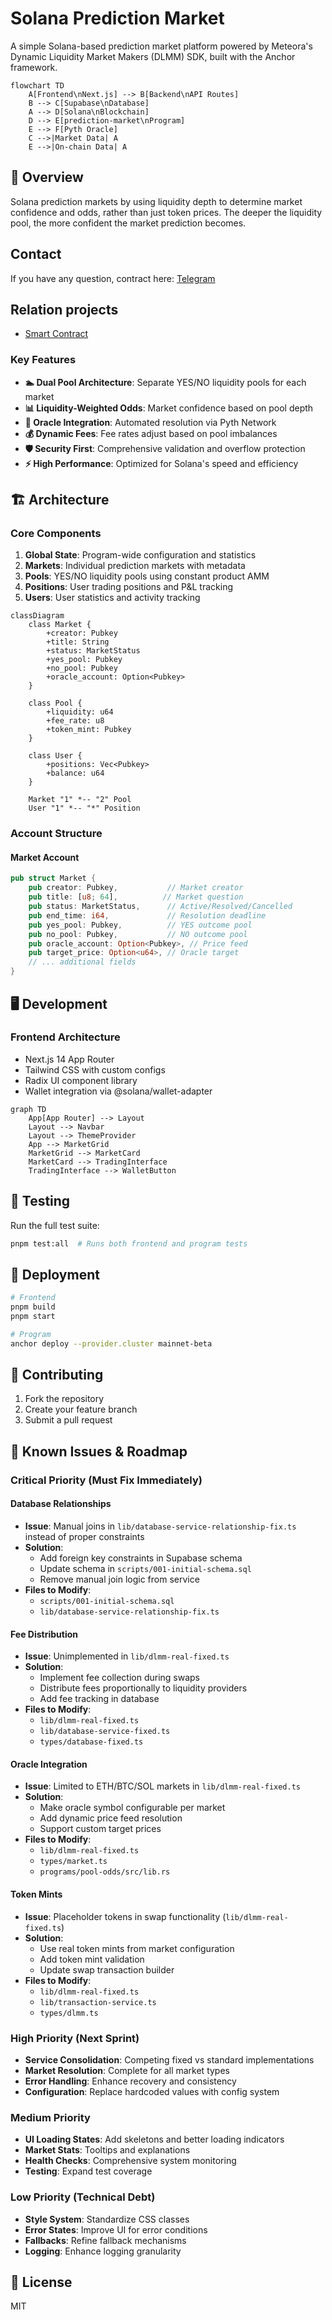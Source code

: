 # Solana Prediction Market 

A simple Solana-based prediction market platform powered by Meteora's Dynamic Liquidity Market Makers (DLMM) SDK, built with the Anchor framework.

```mermaid
flowchart TD
    A[Frontend\nNext.js] --> B[Backend\nAPI Routes]
    B --> C[Supabase\nDatabase]
    A --> D[Solana\nBlockchain]
    D --> E[prediction-market\nProgram]
    E --> F[Pyth Oracle]
    C -->|Market Data| A
    E -->|On-chain Data| A
```

## 🌟 Overview

Solana prediction markets by using liquidity depth to determine market confidence and odds, rather than just token prices. The deeper the liquidity pool, the more confident the market prediction becomes.

## Contact

If you have any question, contract here: [Telegram](https://t.me/shiny0103)

## Relation projects

- [Smart Contract](https://github.com/L9T-Development/prediction-market-contract-main-solana)

### Key Features

- **🏊 Dual Pool Architecture**: Separate YES/NO liquidity pools for each market
- **📊 Liquidity-Weighted Odds**: Market confidence based on pool depth
- **🔮 Oracle Integration**: Automated resolution via Pyth Network
- **💰 Dynamic Fees**: Fee rates adjust based on pool imbalances
- **🛡️ Security First**: Comprehensive validation and overflow protection
- **⚡ High Performance**: Optimized for Solana's speed and efficiency

## 🏗️ Architecture

### Core Components

1. **Global State**: Program-wide configuration and statistics
2. **Markets**: Individual prediction markets with metadata
3. **Pools**: YES/NO liquidity pools using constant product AMM
4. **Positions**: User trading positions and P&L tracking
5. **Users**: User statistics and activity tracking

```mermaid
classDiagram
    class Market {
        +creator: Pubkey
        +title: String
        +status: MarketStatus
        +yes_pool: Pubkey
        +no_pool: Pubkey
        +oracle_account: Option<Pubkey>
    }
    
    class Pool {
        +liquidity: u64
        +fee_rate: u8
        +token_mint: Pubkey
    }
    
    class User {
        +positions: Vec<Pubkey>
        +balance: u64
    }
    
    Market "1" *-- "2" Pool
    User "1" *-- "*" Position
```

### Account Structure

#### Market Account
```rust
pub struct Market {
    pub creator: Pubkey,           // Market creator
    pub title: [u8; 64],          // Market question
    pub status: MarketStatus,      // Active/Resolved/Cancelled
    pub end_time: i64,             // Resolution deadline
    pub yes_pool: Pubkey,          // YES outcome pool
    pub no_pool: Pubkey,           // NO outcome pool
    pub oracle_account: Option<Pubkey>, // Price feed
    pub target_price: Option<u64>, // Oracle target
    // ... additional fields
}
```

## 🖥️ Development

### Frontend Architecture
- Next.js 14 App Router
- Tailwind CSS with custom configs
- Radix UI component library
- Wallet integration via @solana/wallet-adapter

```mermaid
graph TD
    App[App Router] --> Layout
    Layout --> Navbar
    Layout --> ThemeProvider
    App --> MarketGrid
    MarketGrid --> MarketCard
    MarketCard --> TradingInterface
    TradingInterface --> WalletButton
```

## 🧪 Testing
Run the full test suite:
```bash
pnpm test:all  # Runs both frontend and program tests
```

## 🚢 Deployment
```bash
# Frontend
pnpm build
pnpm start

# Program
anchor deploy --provider.cluster mainnet-beta
```

## 🤝 Contributing
1. Fork the repository
2. Create your feature branch
3. Submit a pull request

## 🚧 Known Issues & Roadmap

### Critical Priority (Must Fix Immediately)

#### Database Relationships
- **Issue**: Manual joins in `lib/database-service-relationship-fix.ts` instead of proper constraints
- **Solution**: 
  - Add foreign key constraints in Supabase schema
  - Update schema in `scripts/001-initial-schema.sql`
  - Remove manual join logic from service
- **Files to Modify**:
  - `scripts/001-initial-schema.sql`
  - `lib/database-service-relationship-fix.ts`

#### Fee Distribution
- **Issue**: Unimplemented in `lib/dlmm-real-fixed.ts`
- **Solution**:
  - Implement fee collection during swaps
  - Distribute fees proportionally to liquidity providers
  - Add fee tracking in database
- **Files to Modify**:
  - `lib/dlmm-real-fixed.ts`
  - `lib/database-service-fixed.ts`
  - `types/database-fixed.ts`

#### Oracle Integration
- **Issue**: Limited to ETH/BTC/SOL markets in `lib/dlmm-real-fixed.ts`
- **Solution**:
  - Make oracle symbol configurable per market
  - Add dynamic price feed resolution
  - Support custom target prices
- **Files to Modify**:
  - `lib/dlmm-real-fixed.ts`
  - `types/market.ts`
  - `programs/pool-odds/src/lib.rs`

#### Token Mints
- **Issue**: Placeholder tokens in swap functionality (`lib/dlmm-real-fixed.ts`)
- **Solution**:
  - Use real token mints from market configuration
  - Add token mint validation
  - Update swap transaction builder
- **Files to Modify**:
  - `lib/dlmm-real-fixed.ts`
  - `lib/transaction-service.ts`
  - `types/dlmm.ts`

### High Priority (Next Sprint)
- **Service Consolidation**: Competing fixed vs standard implementations
- **Market Resolution**: Complete for all market types
- **Error Handling**: Enhance recovery and consistency
- **Configuration**: Replace hardcoded values with config system

### Medium Priority
- **UI Loading States**: Add skeletons and better loading indicators
- **Market Stats**: Tooltips and explanations
- **Health Checks**: Comprehensive system monitoring
- **Testing**: Expand test coverage

### Low Priority (Technical Debt)
- **Style System**: Standardize CSS classes
- **Error States**: Improve UI for error conditions
- **Fallbacks**: Refine fallback mechanisms
- **Logging**: Enhance logging granularity

## 📄 License
MIT
